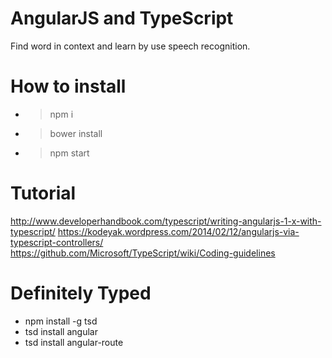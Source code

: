 # AngularJS and TypeScript
Find word in context and learn by use speech recognition.
# How to install

- > npm i

- > bower install

- > npm start

# Tutorial

<http://www.developerhandbook.com/typescript/writing-angularjs-1-x-with-typescript/> <https://kodeyak.wordpress.com/2014/02/12/angularjs-via-typescript-controllers/> <https://github.com/Microsoft/TypeScript/wiki/Coding-guidelines>

# Definitely Typed

- npm install -g tsd
- tsd install angular
- tsd install angular-route
